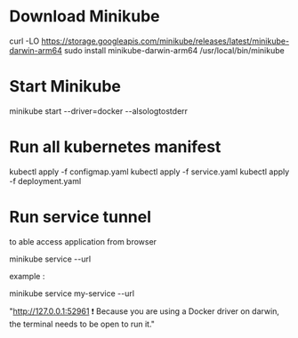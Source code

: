 # Download Minikube

curl -LO https://storage.googleapis.com/minikube/releases/latest/minikube-darwin-arm64
sudo install minikube-darwin-arm64 /usr/local/bin/minikube

# Start Minikube
minikube start --driver=docker --alsologtostderr

# Run all kubernetes manifest

kubectl apply -f configmap.yaml
kubectl apply -f service.yaml
kubectl apply -f deployment.yaml

# Run service tunnel
to able access application from browser

minikube service <service-name> --url

example :

minikube service my-service --url

"http://127.0.0.1:52961
❗  Because you are using a Docker driver on darwin, the terminal needs to be open to run it."


